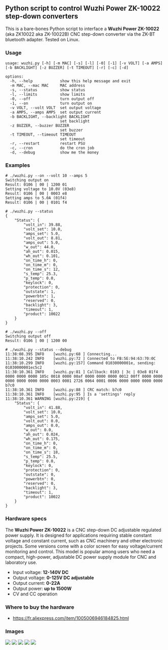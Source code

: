 ## Python script to control Wuzhi Power ZK-10022 step-down converters

This is a bare-bones Python script to interface a **Wuzhi Power ZK-10022** (aka ZK10022 aka ZK-10022B) CNC step-down converter via the ZK-BT bluetooth adapter. Tested on Linux.

### Usage

```
usage: wuzhi.py [-h] [-m MAC] [-s] [-l] [-0] [-1] [-v VOLT] [-a AMPS] [-b BACKLIGHT] [-z BUZZER] [-t TIMEOUT] [-r] [-c] [-d]

options:
  -h, --help            show this help message and exit
  -m MAC, --mac MAC     MAC address
  -s, --status          show status
  -l, --limits          show limits
  -0, --off             turn output off
  -1, --on              turn output on
  -v VOLT, --volt VOLT  set output voltage
  -a AMPS, --amps AMPS  set output current
  -b BACKLIGHT, --backlight BACKLIGHT
                        set backlight
  -z BUZZER, --buzzer BUZZER
                        set buzzer
  -t TIMEOUT, --timeout TIMEOUT
                        set timeout
  -r, --restart         restart PSU
  -c, --cron            do the cron job
  -d, --debug           show me the money
```

### Examples

```
# ./wuzhi.py --on --volt 10 --amps 5
Switching output on
Result: 0106 | 00 | 1200 01
Setting voltage to 10.0V (03e8)
Result: 0106 | 00 | 0003 e8
Setting amps to 5.0A (01f4)
Result: 0106 | 00 | 0101 f4

# ./wuzhi.py --status
{
    "Status": {
        "volt_in": 39.88,
        "volt_set": 10.0,
        "amps_set": 5.0,
        "volt_out": 8.81,
        "amps_out": 5.0,
        "w_out": 44.0,
        "ah_out": 0.015,
        "wh_out": 0.101,
        "on_time_h": 0,
        "on_time_m": 0,
        "on_time_s": 12,
        "s_temp": 25.3,
        "p_temp": 0.0,
        "keylock": 0,
        "protection": 0,
        "outstate": 1,
        "powerbtn": 1,
        "reserved": 0,
        "backlight": 3,
        "timeout": 1,
        "product": 10022
    }
}

# ./wuzhi.py --off
Switching output off
Result: 0106 | 00 | 1200 00

# ./wuzhi.py --status --debug
11:38:08.395 INFO    [wuzhi.py:68 ] Connecting...
11:38:10.242 INFO    [wuzhi.py:72 ] Connected to FB:5E:94:63:70:0C
11:38:10.299 INFO    [wuzhi.py:157] Command 01030000001e, sending: 01030000001ec5c2
11:38:10.361 INFO    [wuzhi.py:81 ] Callback: 0103 | 3c | 03e8 01f4 0000 0000 0000 105c 0018 0000 00af 0000 0000 0000 0012 00ff 0000 0000 0000 0000 0000 0000 0003 0001 2726 0064 0001 0006 0000 0000 0000 0000 b7c0
11:38:10.361 INFO    [wuzhi.py:88 ] CRC match: b7c0
11:38:10.361 INFO    [wuzhi.py:95 ] Is a 'settings' reply
11:38:10.361 WARNING [wuzhi.py:219] {
    "Status": {
        "volt_in": 41.88,
        "volt_set": 10.0,
        "amps_set": 5.0,
        "volt_out": 0.0,
        "amps_out": 0.0,
        "w_out": 0.0,
        "ah_out": 0.024,
        "wh_out": 0.175,
        "on_time_h": 0,
        "on_time_m": 0,
        "on_time_s": 18,
        "s_temp": 25.5,
        "p_temp": 0.0,
        "keylock": 0,
        "protection": 0,
        "outstate": 0,
        "powerbtn": 0,
        "reserved": 0,
        "backlight": 3,
        "timeout": 1,
        "product": 10022
    }
}
```

### Hardware specs

The **Wuzhi Power ZK-10022** is a CNC step-down DC adjustable regulated power supply. It is designed
for applications requiring stable constant voltage and constant current, such as CNC machinery and
other electronic projects. Some versions come with a color screen for easy voltage/current monitoring
and control. This model is popular among users who need a compact, high-power, adjustable DC power
supply module for CNC and laboratory use.

* Input voltage: **12-140V DC**
* Output voltage: **0-125V DC adjustable**
* Output current: **0-22A**
* Output power: **up to 1500W**
* CV and CC operation

### Where to buy the hardware

* https://fr.aliexpress.com/item/1005006946184825.html

### Images

![](img/1.jpg)
![](img/2.png)
![](img/3.png)
![](img/4.png)
![](img/5.png)
